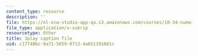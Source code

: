 ```yaml
---
content_type: resource
description: ''
file: https://ol-ocw-studio-app-qa.s3.amazonaws.com/courses/10-34-numerical-methods-applied-to-chemical-engineering-fall-2015/c17748bc9a71565997134a651191681c_LHBQ5Z4CtwA.vtt
file_type: application/x-subrip
resourcetype: Other
title: 3play caption file
uid: c17748bc-9a71-5659-9713-4a651191681c
---
```

